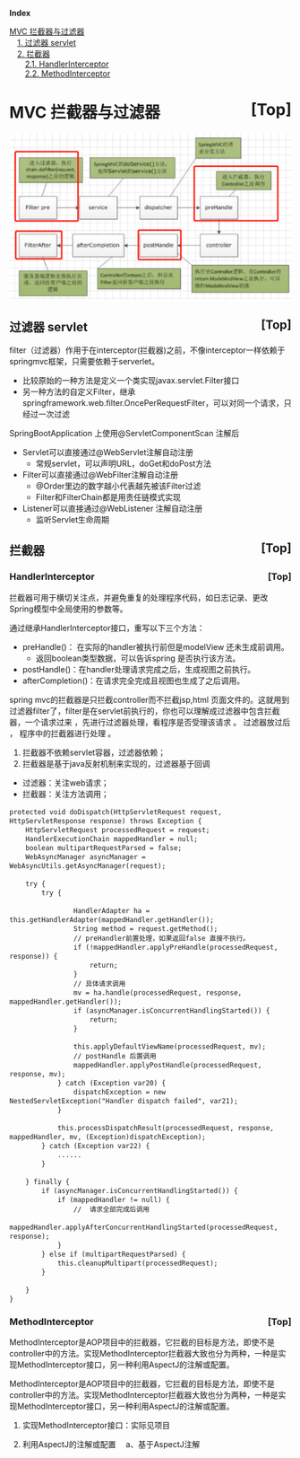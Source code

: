 <a name="index">**Index**</a>

<a href="#0">MVC 拦截器与过滤器</a>  
&emsp;<a href="#1">1. 过滤器 servlet</a>  
&emsp;<a href="#2">2. 拦截器</a>  
&emsp;&emsp;<a href="#3">2.1. HandlerInterceptor</a>  
&emsp;&emsp;<a href="#4">2.2. MethodInterceptor</a>  
# <a name="0">MVC 拦截器与过滤器</a><a style="float:right;text-decoration:none;" href="#index">[Top]</a>

![avatar](https://raw.githubusercontent.com/rbmonster/file-storage/main/learning-note/four/filter2intercept.jpg)
## <a name="1">过滤器 servlet</a><a style="float:right;text-decoration:none;" href="#index">[Top]</a>
filter（过滤器）作用于在interceptor(拦截器)之前，不像interceptor一样依赖于springmvc框架，只需要依赖于serverlet。
- 比较原始的一种方法是定义一个类实现javax.servlet.Filter接口
- 另一种方法的自定义Filter，继承springframework.web.filter.OncePerRequestFilter，可以对同一个请求，只经过一次过滤

SpringBootApplication 上使用@ServletComponentScan 注解后
- Servlet可以直接通过@WebServlet注解自动注册
  - 常规servlet，可以声明URL，doGet和doPost方法
- Filter可以直接通过@WebFilter注解自动注册
  - @Order里边的数字越小代表越先被该Filter过滤
  - Filter和FilterChain都是用责任链模式实现
- Listener可以直接通过@WebListener 注解自动注册
  - 监听Servlet生命周期


## <a name="2">拦截器</a><a style="float:right;text-decoration:none;" href="#index">[Top]</a>
### <a name="3">HandlerInterceptor</a><a style="float:right;text-decoration:none;" href="#index">[Top]</a>
拦截器可用于横切关注点，并避免重复的处理程序代码，如日志记录、更改Spring模型中全局使用的参数等。

通过继承HandlerInterceptor接口，重写以下三个方法：
- preHandle()： 在实际的handler被执行前但是modelView 还未生成前调用。
  - 返回boolean类型数据，可以告诉spring 是否执行该方法。
- postHandle()：在handler处理请求完成之后，生成视图之前执行。 
- afterCompletion()：在请求完全完成且视图也生成了之后调用。
    
spring mvc的拦截器是只拦截controller而不拦截jsp,html 页面文件的。这就用到过滤器filter了，filter是在servlet前执行的，你也可以理解成过滤器中包含拦截器，一个请求过来 ，先进行过滤器处理，看程序是否受理该请求 。 过滤器放过后 ， 程序中的拦截器进行处理 。
1. 拦截器不依赖servlet容器，过滤器依赖；
2. 拦截器是基于java反射机制来实现的，过滤器基于回调

- 过滤器：关注web请求；
- 拦截器：关注方法调用；
```
protected void doDispatch(HttpServletRequest request, HttpServletResponse response) throws Exception {
    HttpServletRequest processedRequest = request;
    HandlerExecutionChain mappedHandler = null;
    boolean multipartRequestParsed = false;
    WebAsyncManager asyncManager = WebAsyncUtils.getAsyncManager(request);

    try {
        try {
         
                HandlerAdapter ha = this.getHandlerAdapter(mappedHandler.getHandler());
                String method = request.getMethod();
                // preHandler前置处理，如果返回false 直接不执行。
                if (!mappedHandler.applyPreHandle(processedRequest, response)) {
                    return;
                }
                // 具体请求调用
                mv = ha.handle(processedRequest, response, mappedHandler.getHandler());
                if (asyncManager.isConcurrentHandlingStarted()) {
                    return;
                }

                this.applyDefaultViewName(processedRequest, mv);
                // postHandle 后置调用
                mappedHandler.applyPostHandle(processedRequest, response, mv);
            } catch (Exception var20) {
                dispatchException = new NestedServletException("Handler dispatch failed", var21);
            }

            this.processDispatchResult(processedRequest, response, mappedHandler, mv, (Exception)dispatchException);
        } catch (Exception var22) {
            ......
        }

    } finally {
        if (asyncManager.isConcurrentHandlingStarted()) {
            if (mappedHandler != null) {
                //  请求全部完成后调用
                mappedHandler.applyAfterConcurrentHandlingStarted(processedRequest, response);
            }
        } else if (multipartRequestParsed) {
            this.cleanupMultipart(processedRequest);
        }

    }
}

```


### <a name="4">MethodInterceptor</a><a style="float:right;text-decoration:none;" href="#index">[Top]</a>
MethodInterceptor是AOP项目中的拦截器，它拦截的目标是方法，即使不是controller中的方法。实现MethodInterceptor拦截器大致也分为两种，一种是实现MethodInterceptor接口，另一种利用AspectJ的注解或配置。

MethodInterceptor是AOP项目中的拦截器，它拦截的目标是方法，即使不是controller中的方法。实现MethodInterceptor拦截器大致也分为两种，一种是实现MethodInterceptor接口，另一种利用AspectJ的注解或配置。

1. 实现MethodInterceptor接口：实际见项目

2. 利用AspectJ的注解或配置
　a、基于AspectJ注解